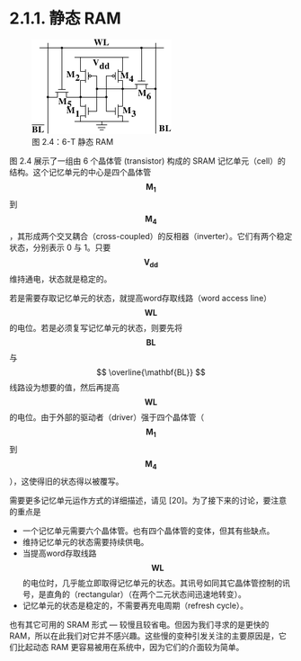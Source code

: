 # 2.1.1. 静态 RAM

<figure>
  <img src="../../assets/figure-2.4.png" alt="图 2.4：6-T 静态 RAM">
  <figcaption>图 2.4：6-T 静态 RAM</figcaption>
</figure>

图 2.4 展示了一组由 6 个晶体管 (transistor) 构成的 SRAM 记忆单元（cell）的结构。这个记忆单元的中心是四个晶体管 $$ \mathbf{M_{1}} $$ 到 $$ \mathbf{M_{4}} $$，其形成两个交叉耦合（cross-coupled）的反相器（inverter）。它们有两个稳定状态，分别表示 0 与 1。只要 $$ \mathbf{V_{dd}} $$ 维持通电，状态就是稳定的。

若是需要存取记忆单元的状态，就提高word存取线路（word access line）$$ \mathbf{WL} $$ 的电位。若是必须复写记忆单元的状态，则要先将 $$ \mathbf{BL} $$ 与 $$ \overline{\mathbf{BL}} $$ 线路设为想要的值，然后再提高 $$ \mathbf{WL} $$ 的电位。由于外部的驱动者（driver）强于四个晶体管（$$ \mathbf{M_{1}} $$ 到 $$ \mathbf{M_{4}} $$），这使得旧的状态得以被覆写。

需要更多记忆单元运作方式的详细描述，请见 [20]。为了接下来的讨论，要注意的重点是

* 一个记忆单元需要六个晶体管。也有四个晶体管的变体，但其有些缺点。
* 维持记忆单元的状态需要持续供电。
* 当提高word存取线路 $$ \mathbf{WL} $$ 的电位时，几乎能立即取得记忆单元的状态。其讯号如同其它晶体管控制的讯号，是直角的（rectangular）（在两个二元状态间迅速地转变）。
* 记忆单元的状态是稳定的，不需要再充电周期（refresh cycle）。

也有其它可用的 SRAM 形式 –– 较慢且较省电。但因为我们寻求的是更快的 RAM，所以在此我们对它并不感兴趣。这些慢的变种引发关注的主要原因是，它们比起动态 RAM 更容易被用在系统中，因为它们的介面较为简单。

